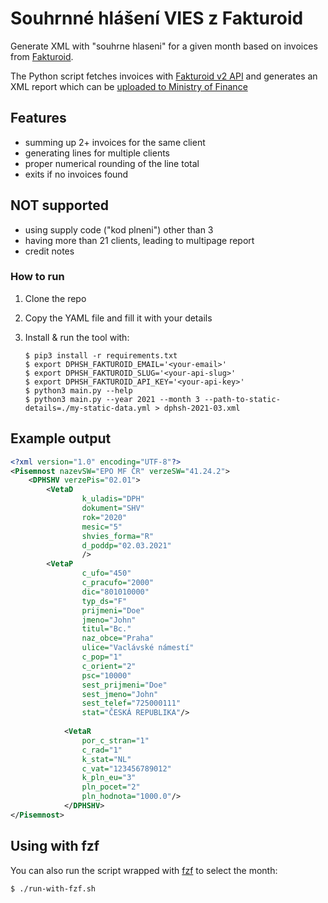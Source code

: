 # Souhrnné hlášení VIES z Fakturoid 

Generate XML with "souhrne hlaseni" for a given month 
based on invoices from [Fakturoid](https://www.fakturoid.cz/).

The Python script fetches invoices with [Fakturoid v2 API](https://fakturoid.docs.apiary.io) 
and generates an XML report which can be [uploaded to 
Ministry of Finance]( https://adisspr.mfcr.cz/dpr/adis/idpr_epo/epo2/uvod/vstup_expert.faces)  

## Features
- summing up 2+ invoices for the same client
- generating lines for multiple clients
- proper numerical rounding of the line total
- exits  if no invoices found 

## NOT supported
- using supply code ("kod plneni") other than 3
- having more than 21 clients, leading to multipage report
- credit notes 

### How to run

1. Clone the repo
2. Copy the YAML file and fill it with your details
3. Install & run the tool with:
   
    ```shell
    $ pip3 install -r requirements.txt
    $ export DPHSH_FAKTUROID_EMAIL='<your-email>'
    $ export DPHSH_FAKTUROID_SLUG='<your-api-slug>'
    $ export DPHSH_FAKTUROID_API_KEY='<your-api-key>'
    $ python3 main.py --help
    $ python3 main.py --year 2021 --month 3 --path-to-static-details=./my-static-data.yml > dphsh-2021-03.xml
    ```

## Example output

```xml
<?xml version="1.0" encoding="UTF-8"?>
<Pisemnost nazevSW="EPO MF ČR" verzeSW="41.24.2">
    <DPHSHV verzePis="02.01">
        <VetaD
                k_uladis="DPH"
                dokument="SHV"
                rok="2020"
                mesic="5"
                shvies_forma="R"
                d_poddp="02.03.2021"
                />
        <VetaP
                c_ufo="450"
                c_pracufo="2000"
                dic="801010000"
                typ_ds="F"
                prijmeni="Doe"
                jmeno="John"
                titul="Bc."
                naz_obce="Praha"
                ulice="Vaclávské námestí"
                c_pop="1"
                c_orient="2"
                psc="10000"
                sest_prijmeni="Doe"
                sest_jmeno="John"
                sest_telef="725000111"
                stat="ČESKÁ REPUBLIKA"/>
        
            <VetaR
                por_c_stran="1"
                c_rad="1"
                k_stat="NL"
                c_vat="123456789012"
                k_pln_eu="3"
                pln_pocet="2"
                pln_hodnota="1000.0"/>
            </DPHSHV>
</Pisemnost>

```

## Using with fzf

You can also run the script wrapped with [fzf](https://github.com/junegunn/fzf) to select the month:

```shell
$ ./run-with-fzf.sh
```
